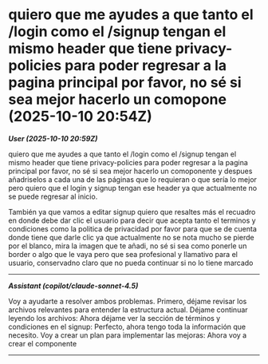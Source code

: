<!-- Generated by SpecStory -->

<!-- vscode Session 21639e7b-7e79-40f3-8493-4632567d7962 (2025-10-10 20:54Z) -->

# quiero que me ayudes a que tanto el /login como el /signup tengan el mismo header que tiene privacy-policies para poder regresar a la pagina principal por favor, no sé si sea mejor hacerlo un comopone (2025-10-10 20:54Z)

_**User (2025-10-10 20:59Z)**_

quiero que me ayudes a que tanto el /login como el /signup tengan el mismo header que tiene privacy-policies para poder regresar a la pagina principal por favor, no sé si sea mejor hacerlo un comoponente y despues añadriselos a cada una de las páginas que lo requieran o que sería lo mejor pero quiero que el login y signup tengan ese header ya que actualmente no se puede regresar al inicio.

También ya que vamos a editar signup quiero que resaltes más el recuadro en donde debe dar clic el usuario para decir que acepta tanto el terminos y condiciones como la politica de privacidad por favor para que se de cuenta donde tiene que darle clic ya que actualmente no se nota mucho se pierde por el blanco, mira la imagen que te añadi, no sé si sea como ponerle un border o algo que le vaya pero que sea profesional y llamativo para el usuario, conservadno claro que no pueda continuar si no lo tiene marcado

---

_**Assistant (copilot/claude-sonnet-4.5)**_

Voy a ayudarte a resolver ambos problemas. Primero, déjame revisar los archivos relevantes para entender la estructura actual. Déjame continuar leyendo los archivos: Ahora déjame ver la sección de términos y condiciones en el signup: Perfecto, ahora tengo toda la información que necesito. Voy a crear un plan para implementar las mejoras: Ahora voy a crear el componente 

---


